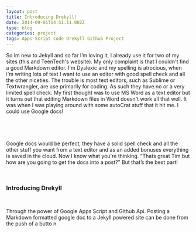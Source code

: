 ```yaml
---
layout: post
title: Introducing Drekyll!
date: 2014-09-01T14:51:11.002Z
type: blog
categories: project
tags: Apps-Script Code Drekyll Github Project
---
```

<body class="c4">
	<p style="widows:2;orphans:2;direction:ltr">
		<span>So im new to Jekyll and so far I’m loving it, I already use it for two of my sites (this and TeenTech's website). My only complaint is that I couldn't find a good Markdown editor. I'm Dyslexic and my spelling is atrocious, when i'm writing lots of text I want to use an editor with good spell check and all the other niceties. The trouble is most text editors, such as Sublime or Textwrangler, are use primarily for coding. As such they have no or a very limited spell check. My first thought was to use MS Word as a text editor but it turns out that editing Markdown files in Word doesn't work all that well. It was when I was playing around with some autoCrat stuff that it hit me. I could use Google docs!</span>
	</p>
	<p style="widows:2;orphans:2;height:11pt;direction:ltr">
		<span />
	</p>
	<p style="widows:2;orphans:2;height:11pt;direction:ltr">
		<span style="font-size:12pt;background-color:#333333;font-family:&quot;Consolas&quot;" />
	</p>
	<p style="widows:2;orphans:2;direction:ltr">
		<span>Google docs would be perfect, they have a solid spell check and all the other stuff you want from a text editor and as an added bonuses everything is saved in the cloud. Now I know what you're thinking. “Thats great Tim but how are you going to get the docs into a post?” But that’s the best part!</span>
	</p>
	<p style="widows:2;orphans:2;height:11pt;direction:ltr">
		<span />
	</p>
	<h3 style="widows:2;orphans:2;direction:ltr;page-break-after:avoid">
				<span>Introducing Drekyll</span>
	</h3>
	<p style="widows:2;orphans:2;height:11pt;direction:ltr">
		<span />
	</p>
	<p style="widows:2;orphans:2;direction:ltr">
		<span>Through the power of Google Apps Script and Github Api. Posting a Markdown formatted google doc to a Jekyll powered site can be done from the push of a butto</span>
		<span>n.</span>
	</p>
	<p style="widows:2;orphans:2;height:11pt;direction:ltr">
		<span style="text-decoration:underline" />
	</p>
	<p style="widows:2;orphans:2;height:11pt;direction:ltr">
		<span style="text-decoration:underline" />
	</p>
</body>